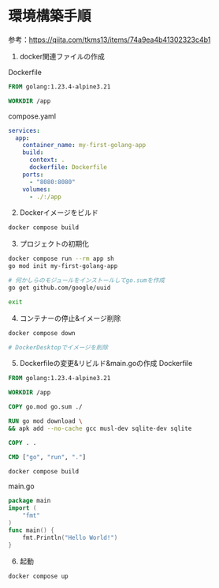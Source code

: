 # 環境構築手順

参考：https://qiita.com/tkms13/items/74a9ea4b41302323c4b1

1. docker関連ファイルの作成

Dockerfile
```dockerfile
FROM golang:1.23.4-alpine3.21

WORKDIR /app
```

compose.yaml
```yml
services:
  app:
    container_name: my-first-golang-app
    build:
      context: .
      dockerfile: Dockerfile
    ports:
      - "8080:8080"
    volumes:
      - ./:/app
```

2. Dockerイメージをビルド

```bash
docker compose build
```

3. プロジェクトの初期化

```bash
docker compose run --rm app sh
go mod init my-first-golang-app

# 何かしらのモジュールをインストールしてgo.sumを作成
go get github.com/google/uuid

exit
```

4. コンテナーの停止&イメージ削除

```bash
docker compose down

# DockerDesktopでイメージを削除
```

5. Dockerfileの変更&リビルド&main.goの作成
Dockerfile
```dockerfile
FROM golang:1.23.4-alpine3.21

WORKDIR /app

COPY go.mod go.sum ./

RUN go mod download \
&& apk add --no-cache gcc musl-dev sqlite-dev sqlite

COPY . .

CMD ["go", "run", "."]
```

```bash
docker compose build
```

main.go
```go
package main
import (
	"fmt"
)
func main() {
	fmt.Println("Hello World!")
}
```

6. 起動
```bash
docker compose up
```